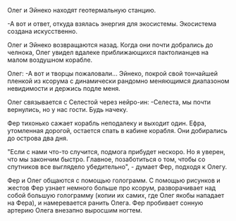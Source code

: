 Олег и Эйнеко находят геотермальную станцию. 

-А вот и ответ, откуда взялась энергия для экосистемы. Экосистема создана искусственно. 

Олег и Эйнеко возвращаются назад. Когда они почти добрались до челнока, Олег увидел вдалеке приближающихся пактолианцев на малом воздушном корабле.

Олег:
-А вот и творцы пожаловали... Эйнеко, покрой свой  тончайшей пленкой из ксорума с динамически рандомно меняющимся диапазоном невидимости и держись подле меня. 

Олег связывается с Селестой через нейро-ин:
-Селеста, мы почти вернулись, но у нас гости. Будь начеку. 

Фер тихонько сажает корабль неподалеку и выходит один. Ефра, утомленная дорогой, остается спать в кабине корабля. Они добирались до острова два дня. 

"Если с нами что-то случится, подмога прибудет нескоро. Но я уверен, что мы закончим быстро. Главное, позаботиться о том, чтобы со спутников все выглядело убедительно", - думает Фер, подходя к Олегу.

Фер и Олег общаются с помощью голограмм. С помощью рисунков и жестов Фер узнает немного больше про ксорум, разворачивает над собой большую голограмму (копии их самих, где Олег якобы нападает на Фера), и намеревается ранить Олега. Фер пробивает сонную артерию Олега внезапно выросшим ногтем. 
